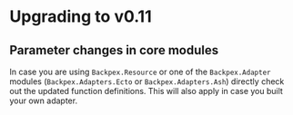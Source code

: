 # Upgrading to v0.11

## Parameter changes in core modules

In case you are using `Backpex.Resource` or one of the `Backpex.Adapter` modules (`Backpex.Adapters.Ecto` or
`Backpex.Adapters.Ash`) directly check out the updated function definitions. This will also apply in case you built your
own adapter.
